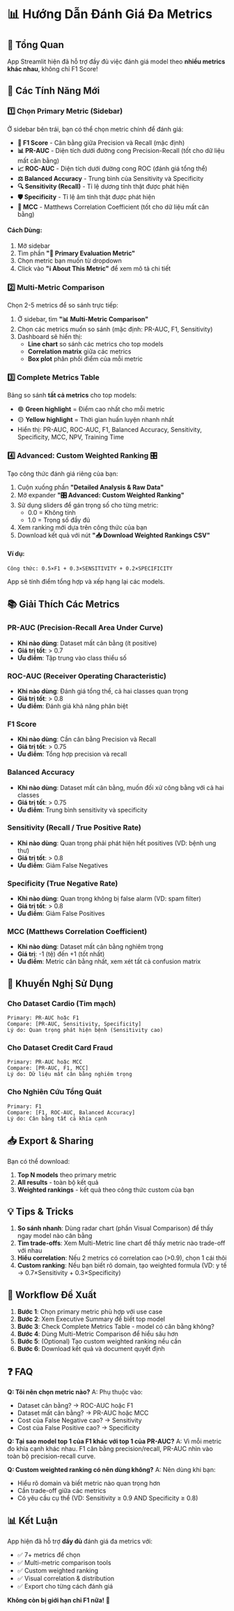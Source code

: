 # 📊 Hướng Dẫn Đánh Giá Đa Metrics

## 🎯 Tổng Quan

App Streamlit hiện đã hỗ trợ đầy đủ việc đánh giá model theo **nhiều metrics khác nhau**, không chỉ F1 Score!

## 🔧 Các Tính Năng Mới

### 1️⃣ **Chọn Primary Metric (Sidebar)**

Ở sidebar bên trái, bạn có thể chọn metric chính để đánh giá:

- **🎯 F1 Score** - Cân bằng giữa Precision và Recall (mặc định)
- **📊 PR-AUC** - Diện tích dưới đường cong Precision-Recall (tốt cho dữ liệu mất cân bằng)
- **📈 ROC-AUC** - Diện tích dưới đường cong ROC (đánh giá tổng thể)
- **⚖️ Balanced Accuracy** - Trung bình của Sensitivity và Specificity
- **🔍 Sensitivity (Recall)** - Tỉ lệ dương tính thật được phát hiện
- **🛡️ Specificity** - Tỉ lệ âm tính thật được phát hiện
- **🔢 MCC** - Matthews Correlation Coefficient (tốt cho dữ liệu mất cân bằng)

#### Cách Dùng:
1. Mở sidebar
2. Tìm phần **"🎯 Primary Evaluation Metric"**
3. Chọn metric bạn muốn từ dropdown
4. Click vào **"ℹ️ About This Metric"** để xem mô tả chi tiết

### 2️⃣ **Multi-Metric Comparison**

Chọn 2-5 metrics để so sánh trực tiếp:

1. Ở sidebar, tìm **"📊 Multi-Metric Comparison"**
2. Chọn các metrics muốn so sánh (mặc định: PR-AUC, F1, Sensitivity)
3. Dashboard sẽ hiển thị:
   - **Line chart** so sánh các metrics cho top models
   - **Correlation matrix** giữa các metrics
   - **Box plot** phân phối điểm của mỗi metric

### 3️⃣ **Complete Metrics Table**

Bảng so sánh **tất cả metrics** cho top models:

- 🟢 **Green highlight** = Điểm cao nhất cho mỗi metric
- 🟡 **Yellow highlight** = Thời gian huấn luyện nhanh nhất
- Hiển thị: PR-AUC, ROC-AUC, F1, Balanced Accuracy, Sensitivity, Specificity, MCC, NPV, Training Time

### 4️⃣ **Advanced: Custom Weighted Ranking** 🎛️

Tạo công thức đánh giá riêng của bạn:

1. Cuộn xuống phần **"Detailed Analysis & Raw Data"**
2. Mở expander **"🎛️ Advanced: Custom Weighted Ranking"**
3. Sử dụng sliders để gán trọng số cho từng metric:
   - 0.0 = Không tính
   - 1.0 = Trọng số đầy đủ
4. Xem ranking mới dựa trên công thức của bạn
5. Download kết quả với nút **"📥 Download Weighted Rankings CSV"**

#### Ví dụ:
```
Công thức: 0.5×F1 + 0.3×SENSITIVITY + 0.2×SPECIFICITY
```
App sẽ tính điểm tổng hợp và xếp hạng lại các models.

## 📚 Giải Thích Các Metrics

### PR-AUC (Precision-Recall Area Under Curve)
- **Khi nào dùng**: Dataset mất cân bằng (ít positive)
- **Giá trị tốt**: > 0.7
- **Ưu điểm**: Tập trung vào class thiểu số

### ROC-AUC (Receiver Operating Characteristic)
- **Khi nào dùng**: Đánh giá tổng thể, cả hai classes quan trọng
- **Giá trị tốt**: > 0.8
- **Ưu điểm**: Đánh giá khả năng phân biệt

### F1 Score
- **Khi nào dùng**: Cần cân bằng Precision và Recall
- **Giá trị tốt**: > 0.75
- **Ưu điểm**: Tổng hợp precision và recall

### Balanced Accuracy
- **Khi nào dùng**: Dataset mất cân bằng, muốn đối xử công bằng với cả hai classes
- **Giá trị tốt**: > 0.75
- **Ưu điểm**: Trung bình sensitivity và specificity

### Sensitivity (Recall / True Positive Rate)
- **Khi nào dùng**: Quan trọng phải phát hiện hết positives (VD: bệnh ung thư)
- **Giá trị tốt**: > 0.8
- **Ưu điểm**: Giảm False Negatives

### Specificity (True Negative Rate)
- **Khi nào dùng**: Quan trọng không bị false alarm (VD: spam filter)
- **Giá trị tốt**: > 0.8
- **Ưu điểm**: Giảm False Positives

### MCC (Matthews Correlation Coefficient)
- **Khi nào dùng**: Dataset mất cân bằng nghiêm trọng
- **Giá trị**: -1 (tệ) đến +1 (tốt nhất)
- **Ưu điểm**: Metric cân bằng nhất, xem xét tất cả confusion matrix

## 🎯 Khuyến Nghị Sử Dụng

### Cho Dataset Cardio (Tim mạch)
```
Primary: PR-AUC hoặc F1
Compare: [PR-AUC, Sensitivity, Specificity]
Lý do: Quan trọng phát hiện bệnh (Sensitivity cao)
```

### Cho Dataset Credit Card Fraud
```
Primary: PR-AUC hoặc MCC
Compare: [PR-AUC, F1, MCC]
Lý do: Dữ liệu mất cân bằng nghiêm trọng
```

### Cho Nghiên Cứu Tổng Quát
```
Primary: F1
Compare: [F1, ROC-AUC, Balanced Accuracy]
Lý do: Cân bằng tất cả khía cạnh
```

## 📥 Export & Sharing

Bạn có thể download:
1. **Top N models** theo primary metric
2. **All results** - toàn bộ kết quả
3. **Weighted rankings** - kết quả theo công thức custom của bạn

## 💡 Tips & Tricks

1. **So sánh nhanh**: Dùng radar chart (phần Visual Comparison) để thấy ngay model nào cân bằng
2. **Tìm trade-offs**: Xem Multi-Metric line chart để thấy metric nào trade-off với nhau
3. **Hiểu correlation**: Nếu 2 metrics có correlation cao (>0.9), chọn 1 cái thôi
4. **Custom ranking**: Nếu bạn biết rõ domain, tạo weighted formula (VD: y tế → 0.7×Sensitivity + 0.3×Specificity)

## 🚀 Workflow Đề Xuất

1. **Bước 1**: Chọn primary metric phù hợp với use case
2. **Bước 2**: Xem Executive Summary để biết top model
3. **Bước 3**: Check Complete Metrics Table - model có cân bằng không?
4. **Bước 4**: Dùng Multi-Metric Comparison để hiểu sâu hơn
5. **Bước 5**: (Optional) Tạo custom weighted ranking nếu cần
6. **Bước 6**: Download kết quả và document quyết định

## ❓ FAQ

**Q: Tôi nên chọn metric nào?**
A: Phụ thuộc vào:
- Dataset cân bằng? → ROC-AUC hoặc F1
- Dataset mất cân bằng? → PR-AUC hoặc MCC
- Cost của False Negative cao? → Sensitivity
- Cost của False Positive cao? → Specificity

**Q: Tại sao model top 1 của F1 khác với top 1 của PR-AUC?**
A: Vì mỗi metric đo khía cạnh khác nhau. F1 cân bằng precision/recall, PR-AUC nhìn vào toàn bộ precision-recall curve.

**Q: Custom weighted ranking có nên dùng không?**
A: Nên dùng khi bạn:
- Hiểu rõ domain và biết metric nào quan trọng hơn
- Cần trade-off giữa các metrics
- Có yêu cầu cụ thể (VD: Sensitivity ≥ 0.9 AND Specificity ≥ 0.8)

## 📊 Kết Luận

App hiện đã hỗ trợ **đầy đủ** đánh giá đa metrics với:
- ✅ 7+ metrics để chọn
- ✅ Multi-metric comparison tools
- ✅ Custom weighted ranking
- ✅ Visual correlation & distribution
- ✅ Export cho từng cách đánh giá

**Không còn bị giới hạn chỉ F1 nữa!** 🎉
